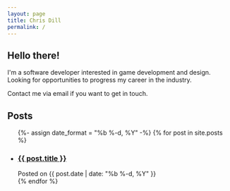 ```yaml
---
layout: page
title: Chris Dill
permalink: /
---
```


## Hello there!

I'm a software developer interested in game development and design. Looking for opportunities to progress my career in the industry.

Contact me via email if you want to get in touch.

<div class="posts">
  <h2>Posts</h2>
  <ul class="post-list">
    {%- assign date_format = "%b %-d, %Y" -%}
    {% for post in site.posts %}
    <li>
      <h3 class="post-link"><a href="{{ post.url | prepend: site.baseurl }}">{{ post.title }}</a></h3>
      <span class="post-meta">Posted on {{ post.date | date: "%b %-d, %Y" }}</span>
    </li>
    {% endfor %}
  </ul>
</div>
